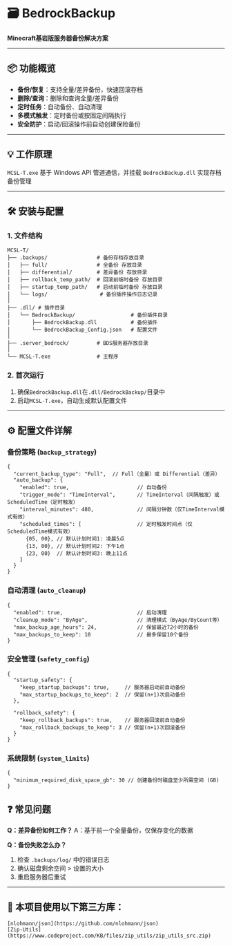 # 🗃️ BedrockBackup

**Minecraft基岩版服务器备份解决方案**

---

## 📦 功能概览

- **备份/恢复**：支持全量/差异备份，快速回滚存档
- **删除/查询**：删除和查询全量/差异备份
- **定时任务**：自动备份、自动清理
- **多模式触发**：定时备份或按固定间隔执行
- **安全防护**：启动/回滚操作前自动创建保险备份

---

## 💡 工作原理

`MCSL-T.exe` 基于 Windows API 管道通信，并挂载 `BedrockBackup.dll` 实现存档备份管理

---

## 🛠️ 安装与配置

### 1. 文件结构

```
MCSL-T/
├── .backups/                # 备份存档存放目录
│   ├── full/                # 全备份 存放目录
│   ├── differential/        # 差异备份 存放目录
│   ├── rollback_temp_path/  # 回滚前临时备份 存放目录
│   ├── startup_temp_path/   # 启动前临时备份 存放目录
│   └── logs/                 # 备份插件操作日志记录
│
├── .dll/ # 插件目录
│   └── BedrockBackup/                  # 备份插件目录
│   	├── BedrockBackup.dll           # 备份插件
│   	└── BedrockBackup_Config.json   # 配置文件
│
├── .server_bedrock/         # BDS服务器存放目录
│
└── MCSL-T.exe               # 主程序
```

### 2. 首次运行

1. 确保`BedrockBackup.dll`在`.dll/BedrockBackup/`目录中
2. 启动`MCSL-T.exe`，自动生成默认配置文件

---

## ⚙️ 配置文件详解

### 备份策略 (`backup_strategy`)

```
{
  "current_backup_type": "Full",  // Full（全量）或 Differential（差异）
  "auto_backup": {
    "enabled": true,                      // 自动备份
    "trigger_mode": "TimeInterval",       // TimeInterval（间隔触发）或 ScheduledTime（定时触发）
    "interval_minutes": 480,              // 间隔分钟数（仅TimeInterval模式有效）
    "scheduled_times": [                  // 定时触发时间点（仅ScheduledTime模式有效）
      {05, 00}, // 默认计划时间1: 凌晨5点
      {13, 00}, // 默认计划时间2: 下午1点 
      {23, 00}  // 默认计划时间3: 晚上11点      
    ]
  }
}
```

### 自动清理 (`auto_cleanup`)

```
{
  "enabled": true,                        // 启动清理
  "cleanup_mode": "ByAge",                // 清理模式（ByAge/ByCount等）
  "max_backup_age_hours": 24,             // 保留最近72小时的备份
  "max_backups_to_keep": 10               // 最多保留10个备份
}
```

### 安全管理 (`safety_config`)

```
{
  "startup_safety": {
    "keep_startup_backups": true,     // 服务器启动前自动备份
    "max_startup_backups_to_keep": 2  // 保留(n+1)次启动备份
  },

  "rollback_safety": {
    "keep_rollback_backups": true,    // 服务器回滚前自动备份
    "max_rollback_backups_to_keep": 3 // 保留(n+1)次回滚备份
  }
}
```

### 系统限制 (`system_limits`)

```
{
  "minimum_required_disk_space_gb": 30 // 创建备份时磁盘至少所需空间 (GB)
}
```

## ❓ 常见问题

**Q：差异备份如何工作？**
A：基于前一个全量备份，仅保存变化的数据

**Q：备份失败怎么办？**

1. 检查 `.backups/log/` 中的错误日志
2. 确认磁盘剩余空间 > 设置的大小
3. 重启服务器后重试

---

## 📜 本项目使用以下第三方库：

```
[nlohmann/json](https://github.com/nlohmann/json)
[Zip-Utils](https://www.codeproject.com/KB/files/zip_utils/zip_utils_src.zip)
```


